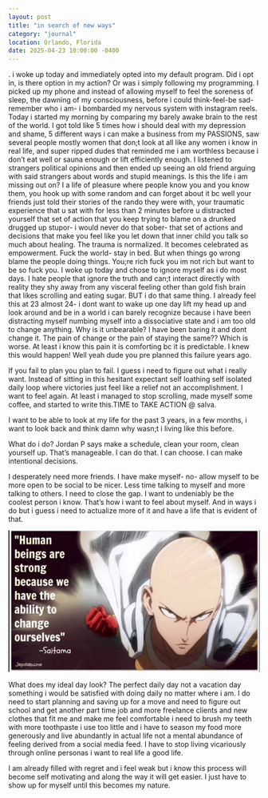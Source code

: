```yaml
---
layout: post
title: "in search of new ways"
category: "journal"
location: Orlando, Florida
date: 2025-04-23 10:00:00 -0400
---
```


. i woke up today and immediately opted into my default program. Did i opt in, is there option in my action? Or was i simply following my programming. I picked up my phone and instead of allowing myself to feel the soreness of sleep, the dawning of my consciousness, before i could think-feel-be sad-remember who i am- i bombarded my nervous system with instagram reels. Today i started my morning by comparing my barely awake brain to the rest of the world. I got told like 5 times how i should deal with my depression and shame, 5 different ways i can make a business from my PASSIONS, saw several people mostly women that don;t look at all like any women i know in real life, and super ripped dudes that reminded me i am worthless because i don’t eat well or sauna enough or lift efficiently enough. I listened to strangers political opinions and then ended up seeing an old friend arguing with said strangers about words and stupid meanings. Is this the life i am missing out on? I a life of pleasure where people know you and you know them, you hook up with some random and can forget about it bc well your friends just told their stories of the rando they were with, your traumatic experience that u sat with for less than 2 minutes before u distracted yourself  that set of action that you keep trying to blame on a drunked drugged up stupor- i would never do that sober- that set of actions and decisions that make you feel like you let down that inner child you talk so much about healing. The trauma is normalized. It becomes celebrated as empowerment. Fuck the world- stay in bed. But when things go wrong blame the people doing things. You;re rich fuck you im not rich but want to be so fuck you. I woke up today and chose to ignore myself as i do most days. I hate people that ignore the truth and can;t interact directly with reality they shy away from any visceral feeling other than gold fish brain that likes scrolling and eating sugar. BUT i do that same thing. I already feel this at 23 almost 24- i dont want to wake up one day lift my head  up and look around and be in a world i can barely recognize because i have been distracting myself numbing myself into a dissociative state and i am too old to change anything. Why is it unbearable? I have been baring it and dont change it. The pain of change or the pain of staying the same?? Which is worse. At least i know this pain it is comforting bc it is predictable. I knew this would happen! Well yeah dude you pre planned this failure years ago. 

If you fail to plan you plan to fail. I guess i need to figure out what i really want. Instead of sitting in this hesitant expectant self loathing self isolated daily loop where victories just feel like a relief not an accomplishment. I want to feel again. At least i managed to stop scrolling, made myself some coffee, and started to write this.TIME to TAKE ACTION @ salva.

I want to be able to look at my life for the past 3 years, in a few months, i want to look back and think damn why wasn;t i living like this before.

What do i do? Jordan P says make a schedule, clean your room, clean yourself up.
That’s manageable. I can do that. I can choose. I can make intentional decisions. 

I desperately need more friends. I have make myself- no- allow myself to be more open to be social to be nicer. Less time talking to myself and more talking to others. I need to close the gap. I want to undeniably be the coolest person i know. That’s how i want to feel about myself. And in ways i do but i guess i need to actualize more of it and have a life that is evident of that. 

![one punch](../assets/one-punch-quote.png)

What does my ideal day look? The perfect daily day not a vacation day something i would be satisfied with doing daily no matter where i am. I do need to start planning and saving up for a move and need to figure out school and get another part time job and more freelance clients and new clothes that fit me and make me feel comfortable i need to brush my teeth with more toothpaste i use too little and i have to season my food more generously and live abundantly in actual life not a mental abundance of feeling derived from a social media feed. I have to stop living vicariously through online personas i want to real life a good life.

I am already filled with regret and i feel weak but i know this process will become self motivating and along the way it will get easier. I just have to show up for myself until this becomes my nature. 



